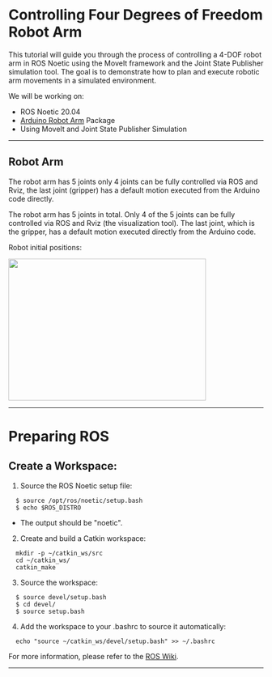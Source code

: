 # Controlling Four Degrees of Freedom Robot Arm 
This tutorial will guide you through the process of controlling a 4-DOF robot arm in ROS Noetic using the MoveIt framework and the Joint State Publisher simulation tool. The goal is to demonstrate how to plan and execute robotic arm movements in a simulated environment.

We will be working on:
  - ROS Noetic 20.04
  - [Arduino Robot Arm](https://github.com/smart-methods/arduino_robot_arm) Package
  - Using MoveIt and Joint State Publisher Simulation


***

## Robot Arm
The robot arm has 5 joints only 4 joints can be fully controlled via ROS and Rviz, the last joint (gripper) has a default motion executed from the Arduino code directly.

The robot arm has 5 joints in total.
Only 4 of the 5 joints can be fully controlled via ROS and Rviz (the visualization tool).
The last joint, which is the gripper, has a default motion executed directly from the Arduino code.


Robot initial positions:

<img src="https://github.com/user-attachments/assets/52a06f9f-15c9-4fee-aa1f-b1694d5fbb9b" width="390" height="280">


***

# Preparing ROS

## Create a Workspace:

1. Source the ROS Noetic setup file:
```
  $ source /opt/ros/noetic/setup.bash
  $ echo $ROS_DISTRO
```
  - The output should be "noetic".
    
2. Create and build a Catkin workspace:
```
  mkdir -p ~/catkin_ws/src
  cd ~/catkin_ws/
  catkin_make
```

3. Source the workspace:
```
  $ source devel/setup.bash
  $ cd devel/
  $ source setup.bash
```

4. Add the workspace to your .bashrc to source it automatically:
```
  echo "source ~/catkin_ws/devel/setup.bash" >> ~/.bashrc
```

For more information, please refer to the [ROS Wiki](http://wiki.ros.org/catkin/Tutorials/create_a_workspace).


***
